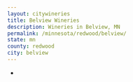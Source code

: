 ```yaml
---
layout: citywineries
title: Belview Wineries
description: Wineries in Belview, MN
permalink: /minnesota/redwood/belview/
state: mn
county: redwood
city: belview
---
```

-
